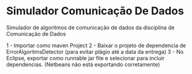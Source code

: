 # Simulador Comunicação De Dados
Simulador de algoritmos de comunicação de dados da disciplina de Comunicação de Dados

1 - Importar como maven Project
2 - Baixar o projeto de dependencia de ErrorAlgoritmsDetector (para evitar plágio até a data da entrega)
3 - No Eclipse, exportar como runnable jar file e selecionar para incluir dependencias. (Netbeans não está exportando corretamente)
